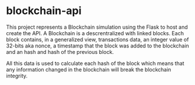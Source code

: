 # blockchain-api
This project represents a Blockchain simulation using the Flask to host and create the API. 
A Blockchain is a descrentralized with linked blocks. Each block contains, in a generalized view, transactions data, an integer value of 32-bits aka nonce, a timestamp that the block was added to the blockchain and an hash and hash of the previous block. 

All this data is used to calculate each hash of the block which means that any information changed in the blockchain will break the blockchain integrity.
